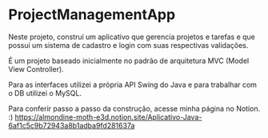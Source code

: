 # ProjectManagementApp
Neste projeto, construí um aplicativo que gerencia projetos e tarefas e que possui um sistema de cadastro e login com suas respectivas validações. 

É um projeto baseado inicialmente no padrão de arquitetura MVC (Model View Controller).

Para as interfaces utilizei a própria API Swing do Java e para trabalhar com o DB utilizei o MySQL.

Para conferir passo a passo da construção, acesse minha página no Notion. :)
https://almondine-moth-e3d.notion.site/Aplicativo-Java-6af1c5c9b72943a8b1adba9fd281637a
